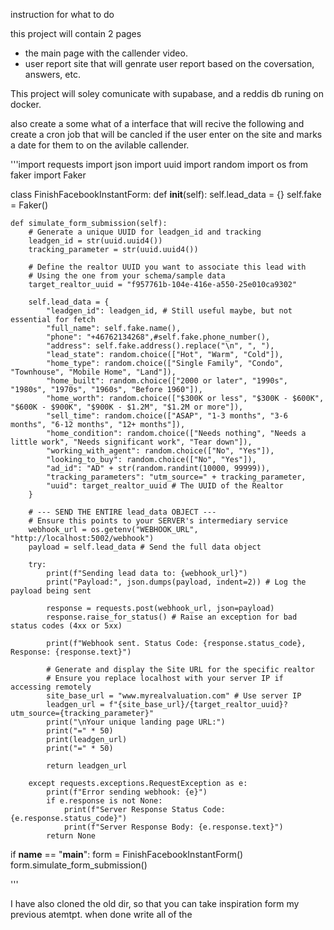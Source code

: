 instruction for what to do

this project will contain 2 pages
 * the main page with the callender video.
 * user report site that will genrate user report based on the coversation, answers, etc.

This project will soley comunicate with supabase, and a reddis db runing on docker.

also create a some what of a interface that will recive the following and create a cron job that will be cancled if the user enter on the site and marks a date for them to on the avilable callender.

'''import requests
import json
import uuid
import random
import os
from faker import Faker

class FinishFacebookInstantForm:
    def __init__(self):
        self.lead_data = {}
        self.fake = Faker()

    def simulate_form_submission(self):
        # Generate a unique UUID for leadgen_id and tracking
        leadgen_id = str(uuid.uuid4())
        tracking_parameter = str(uuid.uuid4())
        
        # Define the realtor UUID you want to associate this lead with
        # Using the one from your schema/sample data
        target_realtor_uuid = "f957761b-104e-416e-a550-25e010ca9302" 

        self.lead_data = {
            "leadgen_id": leadgen_id, # Still useful maybe, but not essential for fetch
            "full_name": self.fake.name(),
            "phone": "+46762134268",#self.fake.phone_number(),
            "address": self.fake.address().replace("\n", ", "),
            "lead_state": random.choice(["Hot", "Warm", "Cold"]),
            "home_type": random.choice(["Single Family", "Condo", "Townhouse", "Mobile Home", "Land"]),
            "home_built": random.choice(["2000 or later", "1990s", "1980s", "1970s", "1960s", "Before 1960"]),
            "home_worth": random.choice(["$300K or less", "$300K - $600K", "$600K - $900K", "$900K - $1.2M", "$1.2M or more"]),
            "sell_time": random.choice(["ASAP", "1-3 months", "3-6 months", "6-12 months", "12+ months"]),
            "home_condition": random.choice(["Needs nothing", "Needs a little work", "Needs significant work", "Tear down"]),
            "working_with_agent": random.choice(["No", "Yes"]),
            "looking_to_buy": random.choice(["No", "Yes"]),
            "ad_id": "AD" + str(random.randint(10000, 99999)),
            "tracking_parameters": "utm_source=" + tracking_parameter,
            "uuid": target_realtor_uuid # The UUID of the Realtor
        }

        # --- SEND THE ENTIRE lead_data OBJECT ---
        # Ensure this points to your SERVER's intermediary service
        webhook_url = os.getenv("WEBHOOK_URL", "http://localhost:5002/webhook")
        payload = self.lead_data # Send the full data object

        try:
            print(f"Sending lead data to: {webhook_url}")
            print("Payload:", json.dumps(payload, indent=2)) # Log the payload being sent
            
            response = requests.post(webhook_url, json=payload)
            response.raise_for_status() # Raise an exception for bad status codes (4xx or 5xx)
            
            print(f"Webhook sent. Status Code: {response.status_code}, Response: {response.text}")
            
            # Generate and display the Site URL for the specific realtor
            # Ensure you replace localhost with your server IP if accessing remotely
            site_base_url = "www.myrealvaluation.com" # Use server IP
            leadgen_url = f"{site_base_url}/{target_realtor_uuid}?utm_source={tracking_parameter}"
            print("\nYour unique landing page URL:")
            print("=" * 50)
            print(leadgen_url)
            print("=" * 50)
            
            return leadgen_url
            
        except requests.exceptions.RequestException as e:
            print(f"Error sending webhook: {e}")
            if e.response is not None:
                print(f"Server Response Status Code: {e.response.status_code}")
                print(f"Server Response Body: {e.response.text}")
            return None

if __name__ == "__main__":
    form = FinishFacebookInstantForm()
    form.simulate_form_submission()

'''

I have also cloned the old dir, so that you can take inspiration form my previous atemtpt.
when done write all of the 